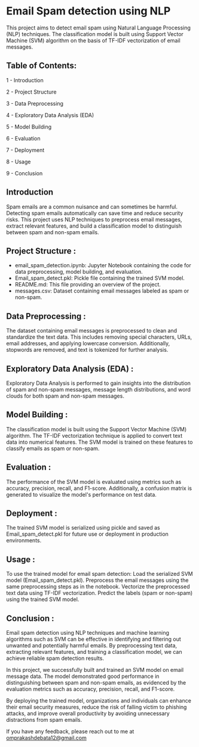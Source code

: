 # Email Spam detection using NLP

This project aims to detect email spam using Natural Language Processing (NLP) techniques. The classification model is built using Support Vector Machine (SVM) algorithm on the basis of TF-IDF vectorization of email messages.

## Table of Contents:

1 - Introduction

2 - Project Structure

3 - Data Preprocessing

4 - Exploratory Data Analysis (EDA)

5 - Model Building

6 - Evaluation

7 - Deployment

8 - Usage

9 - Conclusion

## Introduction

Spam emails are a common nuisance and can sometimes be harmful. Detecting spam emails automatically can save time and reduce security risks. This project uses NLP techniques to preprocess email messages, extract relevant features, and build a classification model to distinguish between spam and non-spam emails.

## Project Structure :

- email_spam_detection.ipynb: Jupyter Notebook containing the code for data preprocessing, model building, and evaluation.
- Email_spam_detect.pkl: Pickle file containing the trained SVM model.
- README.md: This file providing an overview of the project.
- messages.csv: Dataset containing email messages labeled as spam or non-spam.

## Data Preprocessing :

The dataset containing email messages is preprocessed to clean and standardize the text data. This includes removing special characters, URLs, email addresses, and applying lowercase conversion. Additionally, stopwords are removed, and text is tokenized for further analysis.

## Exploratory Data Analysis (EDA) :

Exploratory Data Analysis is performed to gain insights into the distribution of spam and non-spam messages, message length distributions, and word clouds for both spam and non-spam messages.

## Model Building :

The classification model is built using the Support Vector Machine (SVM) algorithm. The TF-IDF vectorization technique is applied to convert text data into numerical features. The SVM model is trained on these features to classify emails as spam or non-spam.

## Evaluation :

The performance of the SVM model is evaluated using metrics such as accuracy, precision, recall, and F1-score. Additionally, a confusion matrix is generated to visualize the model's performance on test data.

## Deployment :
 
The trained SVM model is serialized using pickle and saved as Email_spam_detect.pkl for future use or deployment in production environments.

## Usage :

To use the trained model for email spam detection:
Load the serialized SVM model (Email_spam_detect.pkl).
Preprocess the email messages using the same preprocessing steps as in the notebook.
Vectorize the preprocessed text data using TF-IDF vectorization.
Predict the labels (spam or non-spam) using the trained SVM model.

## Conclusion :

Email spam detection using NLP techniques and machine learning algorithms such as SVM can be effective in identifying and filtering out unwanted and potentially harmful emails. By preprocessing text data, extracting relevant features, and training a classification model, we can achieve reliable spam detection results.

In this project, we successfully built and trained an SVM model on email message data. The model demonstrated good performance in distinguishing between spam and non-spam emails, as evidenced by the evaluation metrics such as accuracy, precision, recall, and F1-score.

By deploying the trained model, organizations and individuals can enhance their email security measures, reduce the risk of falling victim to phishing attacks, and improve overall productivity by avoiding unnecessary distractions from spam emails.


If you have any feedback, please reach out to me at omprakashdebata12@gmail.com


